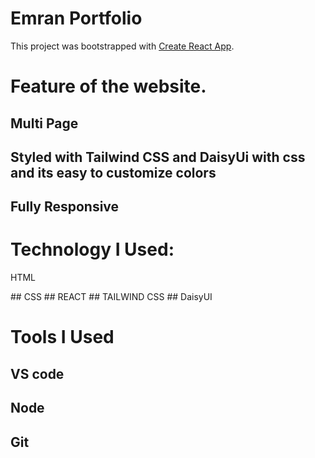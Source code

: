 # Emran Portfolio

This project was bootstrapped with [Create React App](https://github.com/facebook/create-react-app).

# Feature of the website.

## Multi Page
## Styled with Tailwind CSS and DaisyUi with css and its easy to customize colors
## Fully Responsive


# Technology I Used:

<p> HTML </p>
## CSS
## REACT
## TAILWIND CSS
## DaisyUI


# Tools I Used 
## VS code
## Node
## Git
